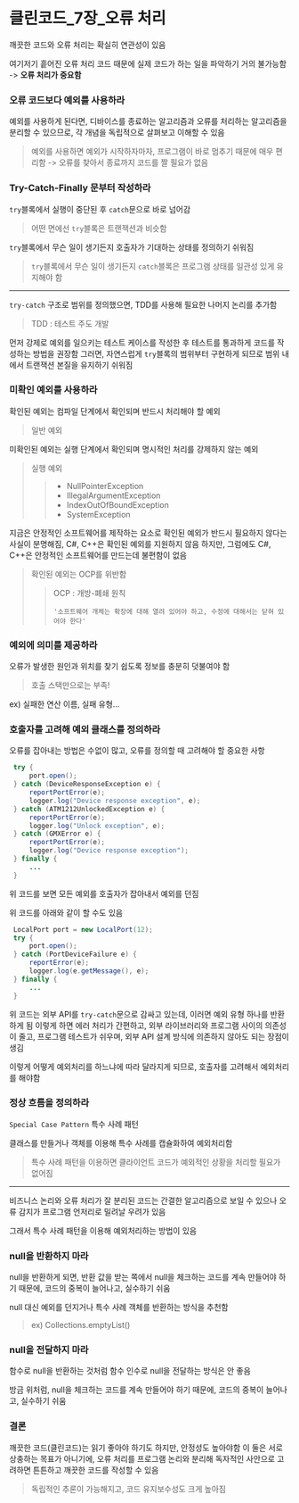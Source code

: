# 클린코드\_7장_오류 처리

깨끗한 코드와 오류 처리는 확실히 연관성이 있음

여기저기 흩어진 오류 처리 코드 때문에 실제 코드가 하는 일을 파악하기 거의 불가능함
-> **오류 처리가 중요함**

### 오류 코드보다 예외를 사용하라

예외를 사용하게 된다면, 디바이스를 종료하는 알고리즘과 오류를 처리하는 알고리즘을 분리할 수 있으므로, 각 개념을 독립적으로 살펴보고 이해할 수 있음

> 예외를 사용하면 예외가 시작하자마자, 프로그램이 바로 멈추기 때문에 매우 편리함
> -> 오류를 찾아서 종료까지 코드를 짤 필요가 없음

### Try-Catch-Finally 문부터 작성하라

`try`블록에서 실행이 중단된 후 `catch`문으로 바로 넘어감

> 어떤 면에선 `try`블록은 트랜잭션과 비슷함

`try`블록에서 무슨 일이 생기든지 호출자가 기대하는 상태를 정의하기 쉬워짐

> `try`블록에서 무슨 일이 생기든지 `catch`블록은 프로그램 상태를 일관성 있게 유지해야 함

---

`try-catch` 구조로 범위를 정의했으면, TDD를 사용해 필요한 나머지 논리를 추가함

> TDD : 테스트 주도 개발

먼저 강제로 예외를 일으키는 테스트 케이스를 작성한 후 테스트를 통과하게 코드를 작성하는 방법을 권장함
그러면, 자연스럽게 `try`블록의 범위부터 구현하게 되므로 범위 내에서 트랜잭션 본질을 유지하기 쉬워짐

### 미확인 예외를 사용하라

확인된 예외는 컴파일 단계에서 확인되며 반드시 처리해야 할 예외

> 일반 예외

미확인된 예외는 실행 단계에서 확인되며 명시적인 처리를 강제하지 않는 예외

> 실행 예외
>
> > - NullPointerException
> > - IllegalArgumentException
> > - IndexOutOfBoundException
> > - SystemException

지금은 안정적인 소프트웨어를 제작하는 요소로 확인된 예외가 반드시 필요하지 않다는 사실이 분명해짐, C#, C++은 확인된 예외를 지원하지 않음
하지만, 그럼에도 C#, C++은 안정적인 소프트웨어를 만드는데 불편함이 없음

> 확인된 예외는 OCP를 위반함
>
> > OCP : 개방-폐쇄 원칙
> >
> > ```
> > '소프트웨어 개체는 확장에 대해 열려 있어야 하고, 수정에 대해서는 닫혀 있어야 한다'
> > ```

### 예외에 의미를 제공하라

오류가 발생한 원인과 위치를 찾기 쉽도록 정보를 충분히 덧불여야 함

> 호출 스택만으로는 부족!

ex) 실패한 연산 이름, 실패 유형...

### 호출자를 고려해 예외 클래스를 정의하라

오류를 잡아내는 방법은 수없이 많고, 오류를 정의할 때 고려해야 할 중요한 사항

```java
 try {
     port.open();
 } catch (DeviceResponseException e) {
     reportPortError(e);
     logger.log("Device response exception", e);
 } catch (ATM1212UnlockedException e) {
     reportPortError(e);
     logger.log("Unlock exception", e);
 } catch (GMXError e) {
     reportPortError(e);
     logger.log("Device response exception");
 } finally {
     ...
 }
```

위 코드를 보면 모든 예외를 호출자가 잡아내서 예외를 던짐

위 코드를 아래와 같이 할 수도 있음

```java
 LocalPort port = new LocalPort(12);
 try {
     port.open();
 } catch (PortDeviceFailure e) {
     reportError(e);
     logger.log(e.getMessage(), e);
 } finally {
     ...
 }
```

위 코드는 외부 API를 `try-catch`문으로 감싸고 있는데, 이러면 예외 유형 하나를 반환하게 됨
이렇게 하면 에러 처리가 간편하고, 외부 라이브러리와 프로그램 사이의 의존성이 줄고, 프로그램 테스트가 쉬우며, 외부 API 설계 방식에 의존하지 않아도 되는 장점이 생김

이렇게 어떻게 예외처리를 하느냐에 따라 달라지게 되므로, 호출자를 고려해서 예외처리를 해야함

### 정상 흐름을 정의하라

`Special Case Pattern` 특수 사례 패턴

클래스를 만들거나 객체를 이용해 특수 사례를 캡슐화하여 예외처리함

>  특수 사례 패턴을 이용하면 클라이언트 코드가 예외적인 상황을 처리할 필요가 없어짐

---

비즈니스 논리와 오류 처리가 잘 분리된 코드는 간결한 알고리즘으로 보일 수 있으나 오류 감지가 프로그램 언저리로 밀려날 우려가 있음

그래서 특수 사례 패턴을 이용해 예외처리하는 방법이 있음

### null을 반환하지 마라

null을 반환하게 되면, 반환 값을 받는 쪽에서 null을 체크하는 코드를 계속 만들어야 하기 때문에, 코드의 중복이 늘어나고, 실수하기 쉬움

null 대신 예외를 던지거나 특수 사례 객체를 반환하는 방식을 추천함

> ex) Collections.emptyList()

### null을 전달하지 마라

함수로 null을 반환하는 것처럼 함수 인수로 null을 전달하는 방식은 안 좋음

방금 위처럼, null을 체크하는 코드를 계속 만들어야 하기 때문에, 코드의 중복이 늘어나고, 실수하기 쉬움

### 결론

깨끗한 코드(클린코드)는 읽기 좋아야 하기도 하지만, 안정성도 높아야함
이 둘은 서로 상충하는 목표가 아니기에, 오류 처리를 프로그램 논리와 분리해 독자적인 사안으로 고려하면 튼튼하고 깨끗한 코드를 작성할 수 있음

> 독립적인 추론이 가능해지고, 코드 유지보수성도 크게 높아짐